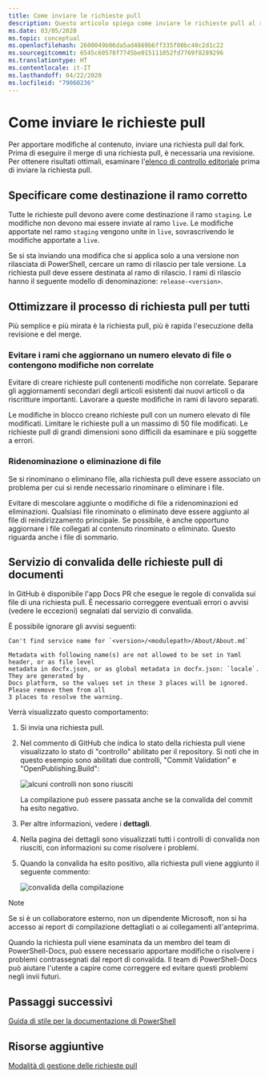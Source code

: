 ```yaml
---
title: Come inviare le richieste pull
description: Questo articolo spiega come inviare le richieste pull al repository PowerShell-Docs.
ms.date: 03/05/2020
ms.topic: conceptual
ms.openlocfilehash: 2600049b06da5ad4869b6ff335f00bc40c2d1c22
ms.sourcegitcommit: 6545c60578f7745be015111052fd7769f8289296
ms.translationtype: HT
ms.contentlocale: it-IT
ms.lasthandoff: 04/22/2020
ms.locfileid: "79060236"
---
```

# <a name="how-to-submit-pull-requests"></a>Come inviare le richieste pull

Per apportare modifiche al contenuto, inviare una richiesta pull dal fork. Prima di eseguire il merge di una richiesta pull, è necessaria una revisione. Per ottenere risultati ottimali, esaminare l'[elenco di controllo editoriale](editorial-checklist.md) prima di inviare la richiesta pull.

## <a name="target-the-correct-branch"></a>Specificare come destinazione il ramo corretto

Tutte le richieste pull devono avere come destinazione il ramo `staging`. Le modifiche non devono mai essere inviate al ramo `live`. Le modifiche apportate nel ramo `staging` vengono unite in `live`, sovrascrivendo le modifiche apportate a `live`.

Se si sta inviando una modifica che si applica solo a una versione non rilasciata di PowerShell, cercare un ramo di rilascio per tale versione. La richiesta pull deve essere destinata al ramo di rilascio. I rami di rilascio hanno il seguente modello di denominazione: `release-<version>`.

## <a name="make-the-pull-request-process-work-better-for-everyone"></a>Ottimizzare il processo di richiesta pull per tutti

Più semplice e più mirata è la richiesta pull, più è rapida l'esecuzione della revisione e del merge.

### <a name="avoid-branches-that-update-large-numbers-of-files-or-contain-unrelated-changes"></a>Evitare i rami che aggiornano un numero elevato di file o contengono modifiche non correlate

Evitare di creare richieste pull contenenti modifiche non correlate. Separare gli aggiornamenti secondari degli articoli esistenti dai nuovi articoli o da riscritture importanti. Lavorare a queste modifiche in rami di lavoro separati.

Le modifiche in blocco creano richieste pull con un numero elevato di file modificati. Limitare le richieste pull a un massimo di 50 file modificati. Le richieste pull di grandi dimensioni sono difficili da esaminare e più soggette a errori.

### <a name="renaming-or-deleting-files"></a>Ridenominazione o eliminazione di file

Se si rinominano o eliminano file, alla richiesta pull deve essere associato un problema per cui si rende necessario rinominare o eliminare i file.

Evitare di mescolare aggiunte o modifiche di file a ridenominazioni ed eliminazioni. Qualsiasi file rinominato o eliminato deve essere aggiunto al file di reindirizzamento principale. Se possibile, è anche opportuno aggiornare i file collegati al contenuto rinominato o eliminato. Questo riguarda anche i file di sommario.

## <a name="docs-pr-validation-service"></a>Servizio di convalida delle richieste pull di documenti

In GitHub è disponibile l'app Docs PR che esegue le regole di convalida sui file di una richiesta pull. È necessario correggere eventuali errori o avvisi (vedere le eccezioni) segnalati dal servizio di convalida.

È possibile ignorare gli avvisi seguenti:

```
Can't find service name for `<version>/<modulepath>/About/About.md`
```

```
Metadata with following name(s) are not allowed to be set in Yaml header, or as file level
metadata in docfx.json, or as global metadata in docfx.json: `locale`. They are generated by
Docs platform, so the values set in these 3 places will be ignored. Please remove them from all
3 places to resolve the warning.
```

Verrà visualizzato questo comportamento:

1. Si invia una richiesta pull.
1. Nel commento di GitHub che indica lo stato della richiesta pull viene visualizzato lo stato di "controllo" abilitato per il repository. Si noti che in questo esempio sono abilitati due controlli, "Commit Validation" e "OpenPublishing.Build":

   ![alcuni controlli non sono riusciti](media/pull-requests/validation-failed.png)

   La compilazione può essere passata anche se la convalida del commit ha esito negativo.

1. Per altre informazioni, vedere i **dettagli**.
1. Nella pagina dei dettagli sono visualizzati tutti i controlli di convalida non riusciti, con informazioni su come risolvere i problemi.
1. Quando la convalida ha esito positivo, alla richiesta pull viene aggiunto il seguente commento:

   ![convalida della compilazione](media/pull-requests/build-validation.png)

> [!NOTE]
> Se si è un collaboratore esterno, non un dipendente Microsoft, non si ha accesso ai report di compilazione dettagliati o ai collegamenti all'anteprima.

Quando la richiesta pull viene esaminata da un membro del team di PowerShell-Docs, può essere necessario apportare modifiche o risolvere i problemi contrassegnati dal report di convalida. Il team di PowerShell-Docs può aiutare l'utente a capire come correggere ed evitare questi problemi negli invii futuri.

## <a name="next-steps"></a>Passaggi successivi

[Guida di stile per la documentazione di PowerShell](powershell-style-guide.md)

## <a name="additional-resources"></a>Risorse aggiuntive

[Modalità di gestione delle richieste pull](managing-pull-requests.md)
